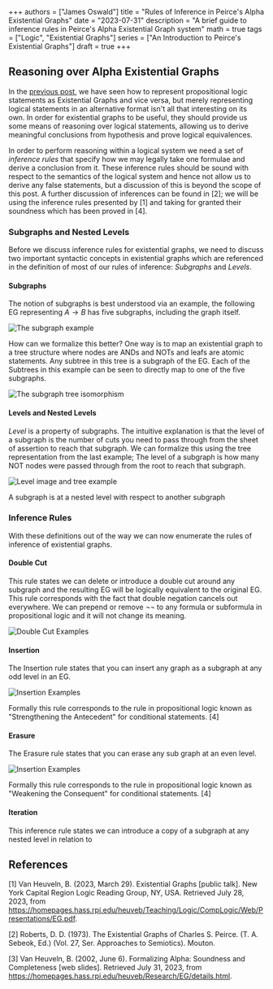 +++ 
authors = ["James Oswald"]
title = "Rules of Inference in Peirce's Alpha Existential Graphs" 
date = "2023-07-31"
description = "A brief guide to inference rules in Peirce's Alpha Existential Graph system"
math = true
tags = ["Logic", "Existential Graphs"]
series = ["An Introduction to Peirce's Existential Graphs"]
draft = true
+++

## Reasoning over Alpha Existential Graphs
In the [previous post](/posts/alpha-existential-graphs/), we have seen how to represent propositional logic statements as Existential Graphs and vice versa,
but merely representing logical statements in an alternative format isn't all that interesting on its own. 
In order for existential graphs to be useful, they should provide us some means of reasoning over 
logical statements, allowing us to derive meaningful conclusions from hypothesis and prove logical equivalences.

In order to perform reasoning within a logical system we need a set of *inference rules* that specify
how we may legally take one formulae and derive a conclusion from it. These inference rules should
be sound with respect to the semantics of the logical system and hence not allow us to derive any false statements,
but a discussion of this is beyond the scope of this post. A further discussion of inferences can be found in \[2\];
we will be using the inference rules presented by \[1\] and taking for granted their soundness which 
has been proved in \[4\].

### Subgraphs and Nested Levels 
Before we discuss inference rules for existential graphs, we need to discuss two
important syntactic concepts in existential graphs which are referenced in the definition of
most of our rules of inference: *Subgraphs* and *Levels*. 

#### Subgraphs
The notion of subgraphs is best understood via an example, the following EG representing $A \rightarrow B$ has five
subgraphs, including the graph itself.

![The subgraph example](/blog/AEGIntro/Subgraphs.png)

How can we formalize this better? One way is to map an existential graph to a tree structure where nodes
are ANDs and NOTs and leafs are atomic statements. Any subtree in this tree is a subgraph of the EG.
Each of the Subtrees in this example can be seen to directly map to one of the five subgraphs.

![The subgraph tree isomorphism]()

#### Levels and Nested Levels
*Level* is a property of subgraphs. The intuitive explanation is that the level of a subgraph is the number of cuts
you need to pass through from the sheet of assertion to reach that subgraph.
We can formalize this using the tree representation from the last example;
The level of a subgraph is how many NOT nodes were passed through from the root to reach that subgraph.

![Level image and tree example]()

A subgraph is at a nested level with respect to another subgraph

### Inference Rules 

With these definitions out of the way we can now enumerate the rules of inference of existential graphs.

#### Double Cut

This rule states we can delete or introduce a double cut around any subgraph and the resulting EG will
be logically equivalent to the original EG. This rule corresponds with the fact that double negation
cancels out everywhere. We can prepend or remove $\lnot\lnot$ to any formula or subformula in propositional
logic and it will not change its meaning.

![Double Cut Examples]()

#### Insertion

The Insertion rule states that you can insert any graph as a subgraph at any odd level in an EG.

![Insertion Examples]()

Formally this rule corresponds to the rule in propositional logic known as 
"Strengthening the Antecedent" for conditional statements. \[4\]

#### Erasure

The Erasure rule states that you can erase any sub graph at an even level.

![Insertion Examples]()

Formally this rule corresponds to the rule in propositional logic known as 
"Weakening the Consequent" for conditional statements. \[4\]

#### Iteration

This inference rule states we can introduce a copy of a subgraph at any nested level in relation to 


## References

\[1\] Van Heuveln, B. (2023, March 29). Existential Graphs [public talk]. New York Capital Region Logic Reading Group, NY, USA. Retrieved July 28, 2023, from  
https://homepages.hass.rpi.edu/heuveb/Teaching/Logic/CompLogic/Web/Presentations/EG.pdf. 

\[2\] Roberts, D. D. (1973). The Existential Graphs of Charles S. Peirce. (T. A. Sebeok, Ed.) (Vol. 27, Ser. Approaches to Semiotics). Mouton. 

\[3\] Van Heuveln, B. (2002, June 6). Formalizing Alpha: Soundness and Completeness [web slides]. Retrieved July 31, 2023, from  
https://homepages.hass.rpi.edu/heuveb/Research/EG/details.html.